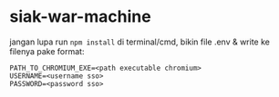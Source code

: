 # siak-war-machine
jangan lupa run `npm install` di terminal/cmd, bikin file .env & write ke filenya pake format:

```dotenv
PATH_TO_CHROMIUM_EXE=<path executable chromium>
USERNAME=<username sso>
PASSWORD=<password sso>
```